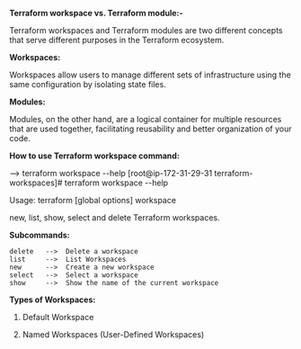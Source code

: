 **Terraform workspace vs. Terraform module:-**

Terraform workspaces and Terraform modules are two different concepts that serve different purposes in the Terraform ecosystem. 

**Workspaces:**

Workspaces allow users to manage different sets of infrastructure using the same configuration by isolating state files. 

**Modules:**

Modules, on the other hand, are a logical container for multiple resources that are used together, facilitating reusability and better organization of your code.


**How to use Terraform workspace command:**

--> terraform workspace --help
[root@ip-172-31-29-31 terraform-workspaces]# terraform workspace --help

Usage: terraform [global options] workspace

  new, list, show, select and delete Terraform workspaces.

**Subcommands:**

    delete   -->  Delete a workspace
    list     -->  List Workspaces
    new      -->  Create a new workspace
    select   -->  Select a workspace
    show     -->  Show the name of the current workspace


**Types of Workspaces:**

1. Default Workspace

2. Named Workspaces (User-Defined Workspaces)

